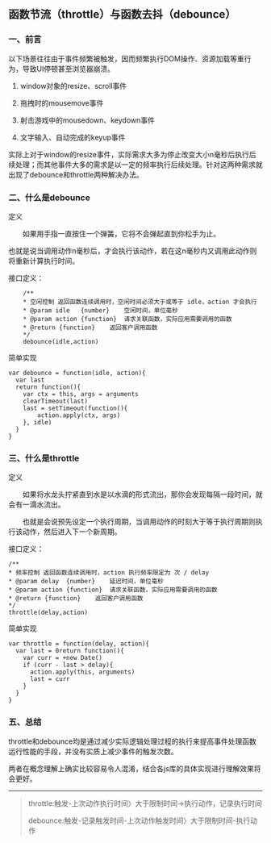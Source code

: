 ## 函数节流（throttle）与函数去抖（debounce）

### 一、前言　　　　　　　　　　　　　　　　　　　　　　　　　　　　　　　　　　

  以下场景往往由于事件频繁被触发，因而频繁执行DOM操作、资源加载等重行为，导致UI停顿甚至浏览器崩溃。

  1. window对象的resize、scroll事件

  2. 拖拽时的mousemove事件

  3. 射击游戏中的mousedown、keydown事件

  4. 文字输入、自动完成的keyup事件

  实际上对于window的resize事件，实际需求大多为停止改变大小n毫秒后执行后续处理；而其他事件大多的需求是以一定的频率执行后续处理。针对这两种需求就出现了debounce和throttle两种解决办法。

### 二、什么是debounce　　　　　　　　　　　　　　　　　　　　　　　　　　　　

 定义

　　如果用手指一直按住一个弹簧，它将不会弹起直到你松手为止。

 也就是说当调用动作n毫秒后，才会执行该动作，若在这n毫秒内又调用此动作则将重新计算执行时间。

接口定义：


		/**
		* 空闲控制 返回函数连续调用时，空闲时间必须大于或等于 idle，action 才会执行
		* @param idle   {number}    空闲时间，单位毫秒
		* @param action {function}  请求关联函数，实际应用需要调用的函数
		* @return {function}    返回客户调用函数
		*/
		debounce(idle,action)

简单实现


	var debounce = function(idle, action){
	  var last
	  return function(){
	    var ctx = this, args = arguments
	    clearTimeout(last)
	    last = setTimeout(function(){
	        action.apply(ctx, args)
	    }, idle)
	  }
	}

### 三、什么是throttle　　　　　　　　　　　　　　　　　　　　　　　　　　　　　 

定义

　　如果将水龙头拧紧直到水是以水滴的形式流出，那你会发现每隔一段时间，就会有一滴水流出。

　　也就是会说预先设定一个执行周期，当调用动作的时刻大于等于执行周期则执行该动作，然后进入下一个新周期。

接口定义：

	/**
	* 频率控制 返回函数连续调用时，action 执行频率限定为 次 / delay
	* @param delay  {number}    延迟时间，单位毫秒
	* @param action {function}  请求关联函数，实际应用需要调用的函数
	* @return {function}    返回客户调用函数
	*/
	throttle(delay,action)

简单实现


	var throttle = function(delay, action){
	  var last = 0return function(){
	    var curr = +new Date()
	    if (curr - last > delay){
	      action.apply(this, arguments)
	      last = curr 
	    }
	  }
	}

### 五、总结　　　　　　　　　　　　　　　　　　　　　　　　　　　　　　　　　　

   throttle和debounce均是通过减少实际逻辑处理过程的执行来提高事件处理函数运行性能的手段，并没有实质上减少事件的触发次数。

两者在概念理解上确实比较容易令人混淆，结合各js库的具体实现进行理解效果将会更好。

---

> throttle:触发-上次动作执行时间〉大于限制时间->执行动作，记录执行时间
> 
> debounce:触发-记录触发时间-上次动作触发时间〉大于限制时间-执行动作
